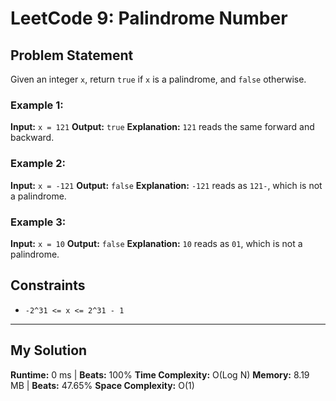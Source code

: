 # LeetCode 9: Palindrome Number

## Problem Statement
Given an integer `x`, return `true` if `x` is a palindrome, and `false` otherwise.

### Example 1:
**Input:** `x = 121`
**Output:** `true`
**Explanation:** `121` reads the same forward and backward.

### Example 2:
**Input:** `x = -121`
**Output:** `false`
**Explanation:** `-121` reads as `121-`, which is not a palindrome.

### Example 3:
**Input:** `x = 10`
**Output:** `false`
**Explanation:** `10` reads as `01`, which is not a palindrome.

## Constraints
- `-2^31 <= x <= 2^31 - 1`

---
## My Solution
**Runtime:** 0 ms | **Beats:** 100%
**Time Complexity:** O(Log N)
**Memory:** 8.19 MB | **Beats:** 47.65%
**Space Complexity:** O(1)
